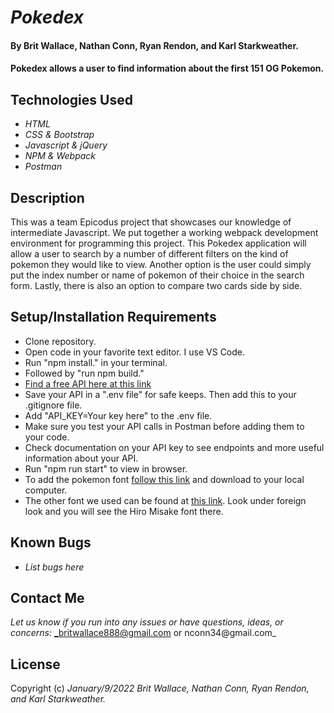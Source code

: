 # _Pokedex_

#### By **Brit Wallace, Nathan Conn, Ryan Rendon, and Karl Starkweather.**

#### Pokedex allows a user to find information about the first 151 OG Pokemon. 


## Technologies Used

* _HTML_
* _CSS & Bootstrap_
* _Javascript & jQuery_
* _NPM & Webpack_
* _Postman_

## Description

This was a team Epicodus project that showcases our knowledge of intermediate Javascript. We put together a working webpack development environment for programming this project. This Pokedex application will allow a user to search by a number of different filters on the kind of pokemon they would like to view. Another option is the user could simply put the index number or name of pokemon of their choice in the search form. Lastly, there is also an option to compare two cards side by side. 

## Setup/Installation Requirements

* Clone repository.
* Open code in your favorite text editor. I use VS Code.
* Run "npm install." in your terminal.
* Followed by "run npm build."
* [Find a free API here at this link](https://pokeapi.co)
* Save your API in a ".env file" for safe keeps. Then add this to your .gitignore file.
* Add "API_KEY=Your key here" to the .env file. 
* Make sure you test your API calls in Postman before adding them to your code.
* Check documentation on your API key to see endpoints and more useful information about your API.
* Run "npm run start" to view in browser.
* To add the pokemon font [follow this link](https://fontmeme.com/pokemon-font/) and download to your local computer.
* The other font we used can be found at [this link](https://www.dafont.com/mtheme.php?id=2). Look under foreign look and you will see the Hiro Misake font there.

## Known Bugs

* _List bugs here_

## Contact Me

_Let us know if you run into any issues or have questions, ideas, or concerns:_
_britwallace888@gmail.com or nconn34@gmail.com_ 

## License

Copyright (c) _January/9/2022_ _Brit Wallace, Nathan Conn, Ryan Rendon, and Karl Starkweather._